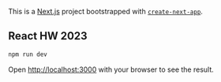 This is a [Next.js](https://nextjs.org/) project bootstrapped with [`create-next-app`](https://github.com/vercel/next.js/tree/canary/packages/create-next-app).

## React HW 2023


```bash
npm run dev
```

Open [http://localhost:3000](http://localhost:3000) with your browser to see the result.
